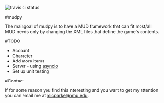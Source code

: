 ![travis ci status](https://travis-ci.org/micaiahparker/mudpy.svg?branch=master)

#mudpy

The maingoal of mudpy is to have a MUD framework that can fit most/all MUD needs only by changing the XML files that define the game's contents.

#TODO

* Account
* Character
* Add more items
* Server - using [asyncio](https://docs.python.org/3/library/asyncio.html)
* Set up unit testing

#Contact

If for some reason you find this interesting and you want to get my attention you can email me at [micparke@nmu.edu](mailto:micparke@nmu.edu).